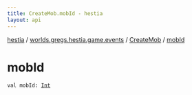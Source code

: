 ```yaml
---
title: CreateMob.mobId - hestia
layout: api
---
```


<div class='api-docs-breadcrumbs'><a href="../../index.html">hestia</a> / <a href="../index.html">worlds.gregs.hestia.game.events</a> / <a href="index.html">CreateMob</a> / <a href="./mob-id.html">mobId</a></div>

# mobId

<div class="signature"><code><span class="keyword">val </span><span class="identifier">mobId</span><span class="symbol">: </span><a href="https://kotlinlang.org/api/latest/jvm/stdlib/kotlin/-int/index.html"><span class="identifier">Int</span></a></code></div>
